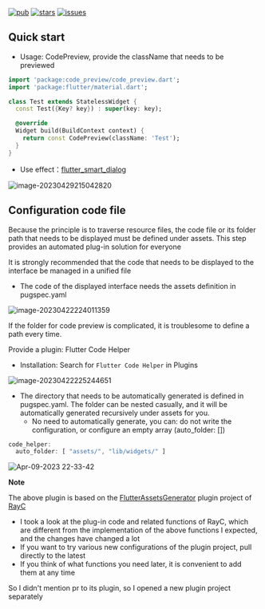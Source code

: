 [![pub](https://img.shields.io/pub/v/code_preview?label=pub&logo=dart)](https://pub.dev/packages/code_preview/install) [![stars](https://img.shields.io/github/stars/xdd666t/code_preview?logo=github)](https://github.com/xdd666t/code_preview)  [![issues](https://img.shields.io/github/issues/xdd666t/code_preview?logo=github)](https://github.com/xdd666t/code_preview/issues) 

## Quick start

- Usage: CodePreview, provide the className that needs to be previewed

```dart
import 'package:code_preview/code_preview.dart';
import 'package:flutter/material.dart';

class Test extends StatelessWidget {
  const Test({Key? key}) : super(key: key);

  @override
  Widget build(BuildContext context) {
    return const CodePreview(className: 'Test');
  }
}
```

- Use effect：[flutter_smart_dialog](https://xdd666t.github.io/flutter_use/web/index.html#/smartDialog?dialogType=CustomDialogEasy)

![image-20230429215042820](https://raw.githubusercontent.com/xdd666t/MyData/master/pic/flutter/blog/202304292234052.png)

## Configuration code file

Because the principle is to traverse resource files, the code file or its folder path that needs to be displayed must be defined under assets. This step provides an automated plug-in solution for everyone

It is strongly recommended that the code that needs to be displayed to the interface be managed in a unified file

- The code of the displayed interface needs the assets definition in pugspec.yaml

![image-20230422224011359](https://raw.githubusercontent.com/xdd666t/MyData/master/pic/flutter/blog/202304292234137.png)

If the folder for code preview is complicated, it is troublesome to define a path every time.

Provide a plugin: Flutter Code Helper

- Installation: Search for `Flutter Code Helper` in Plugins

![image-20230422225244651](https://raw.githubusercontent.com/xdd666t/MyData/master/pic/flutter/blog/202304292234638.png)

- The directory that needs to be automatically generated is defined in pugspec.yaml. The folder can be nested casually, and it will be automatically generated recursively under assets for you.
    - No need to automatically generate, you can: do not write the configuration, or configure an empty array (auto_folder: [])

```dart
code_helper:
  auto_folder: [ "assets/", "lib/widgets/" ]
```

![Apr-09-2023 22-33-42](https://raw.githubusercontent.com/xdd666t/MyData/master/pic/flutter/blog/202304292234691.gif)

**Note**

The above plugin is based on the [FlutterAssetsGenerator](https://github.com/cr1992/FlutterAssetsGenerator) plugin project of  [RayC](https://juejin.cn/user/1662117310377591)

- I took a look at the plug-in code and related functions of RayC, which are different from the implementation of the above functions I expected, and the changes have changed a lot
- If you want to try various new configurations of the plugin project, pull directly to the latest
- If you think of what functions you need later, it is convenient to add them at any time

So I didn't mention pr to its plugin, so I opened a new plugin project separately